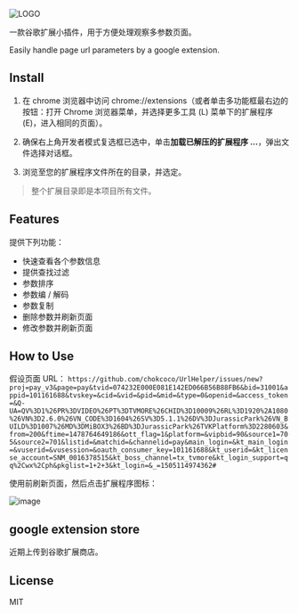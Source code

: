 ![LOGO](https://github.com/chokcoco/UrlHelper/blob/master/images/icon-logo.png?raw=true)

一款谷歌扩展小插件，用于方便处理观察多参数页面。

Easily handle page url parameters by a google extension.

## Install

1. 在 chrome 浏览器中访问 chrome://extensions（或者单击多功能框最右边的按钮：打开 Chrome 浏览器菜单，并选择更多工具 (L) 菜单下的扩展程序 (E)，进入相同的页面）。

2. 确保右上角开发者模式复选框已选中，单击**加载已解压的扩展程序 …**，弹出文件选择对话框。

3. 浏览至您的扩展程序文件所在的目录，并选定。

> 整个扩展目录即是本项目所有文件。

## Features

提供下列功能：

* 快速查看各个参数信息
* 提供查找过滤
* 参数排序
* 参数编 / 解码
* 参数复制
* 删除参数并刷新页面
* 修改参数并刷新页面

## How to Use

假设页面 URL：
`https://github.com/chokcoco/UrlHelper/issues/new?proj=pay_v3&page=pay&tvid=074232E000E081E142ED066B56B88FB6&bid=31001&appid=101161688&tvskey=&cid=&vid=&pid=&mid=&type=0&openid=&access_token=&Q-UA=QV%3D1%26PR%3DVIDEO%26PT%3DTVMORE%26CHID%3D10009%26RL%3D1920%2A1080%26VN%3D2.6.0%26VN_CODE%3D1604%26SV%3D5.1.1%26DV%3DJurassicPark%26VN_BUILD%3D1007%26MD%3DMiBOX3%26BD%3DJurassicPark%26TVKPlatform%3D2280603&from=200&ftime=1478764649186&ott_flag=1&platform=&vipbid=90&source1=705&source2=701&listid=&matchid=&channelid=pay&main_login=&kt_main_login=&vuserid=&vusession=&oauth_consumer_key=101161688&kt_userid=&kt_license_account=SNM_0016378515&kt_boss_channel=tx_tvmore&kt_login_support=qq%2Cwx%2Cph&pkglist=1+2+3&kt_login=&_=1505114974362#`

使用前刷新页面，然后点击扩展程序图标：

![image](https://user-images.githubusercontent.com/8554143/30630201-10e58432-9e12-11e7-95f5-4f31199d6e3d.png)

## google extension store

近期上传到谷歌扩展商店。

## License

MIT
